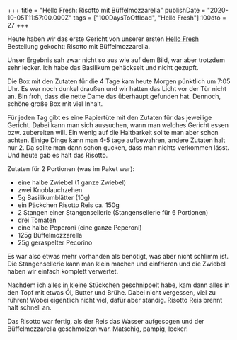 +++
title = "Hello Fresh: Risotto mit Büffelmozzarella"
publishDate = "2020-10-05T11:57:00.000Z"
tags = ["100DaysToOffload", "Hello Fresh"]
100dto = 27
+++

Heute haben wir das erste Gericht von unserer ersten [Hello Fresh](https://www.hellofresh.nl/) Bestellung gekocht: Risotto mit Büffelmozzarella.

Unser Ergebnis sah zwar nicht so aus wie auf dem Bild, war aber trotzdem sehr lecker. Ich habe das Basilikum gehäckselt und nicht gezupft.

Die Box mit den Zutaten für die 4 Tage kam heute Morgen pünktlich um 7:05 Uhr. Es war noch dunkel draußen und wir hatten das Licht vor der Tür nicht an. Bin froh, dass die nette Dame das überhaupt gefunden hat. Dennoch, schöne große Box mit viel Inhalt.

<!--more-->

Für jeden Tag gibt es eine Papiertüte mit den Zutaten für das jeweilige Gericht. Dabei kann man sich aussuchen, wann man welches Gericht essen bzw. zubereiten will. Ein wenig auf die Haltbarkeit sollte man aber schon achten. Einige Dinge kann man 4-5 tage aufbewahren, andere Zutaten halt nur 2. Da sollte man dann schon gucken, dass man nichts verkommen lässt. Und heute gab es halt das Risotto.

Zutaten für 2 Portionen (was im Paket war):

- eine halbe Zwiebel (1 ganze Zwiebel)
- zwei Knoblauchzehen
- 5g Basilikumblätter (10g)
- ein Päckchen Risotto Reis ca. 150g
- 2 Stangen einer Stangensellerie (Stangensellerie für 6 Portionen)
- drei Tomaten
- eine halbe Peperoni (eine ganze Peperoni)
- 125g Büffelmozzarella
- 25g geraspelter Pecorino

Es war also etwas mehr vorhanden als benötigt, was aber nicht schlimm ist. Die Stangensellerie kann man klein machen und einfrieren und die Zwiebel haben wir einfach komplett verwertet.

Nachdem ich alles in kleine Stückchen geschnippelt habe, kam dann alles in den Topf mit etwas Öl, Butter und Brühe. Dabei nicht vergessen, viel zu rühren! Wobei eigentlich nicht viel, dafür aber ständig. Risotto Reis brennt halt schnell an.

Das Risotto war fertig, als der Reis das Wasser aufgesogen und der Büffelmozzarella geschmolzen war. Matschig, pampig, lecker!
